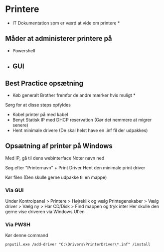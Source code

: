 
# Printere
* IT Dokumentation som er værd at vide om printere *

## Måder at administerer printere på
- Powershell
- GUI
	- 

## Best Practice opsætning
* Køb generalt Brother fremfor de andre mærker hvis muligt *

Sørg for at disse steps opfyldes
- Kobel printer på med kabel
- Benyt Statisk IP med DHCP reservation (Gør det nemmere at migrer senere)
- Hent minimale drivere (De skal helst have en .inf fil der udpakkes)


## Opsætning af printer på Windows

Med IP, gå til dens webinterface
Noter navn ned

Søg efter "Printernavn" + Print Driver
Hent den minimale print driver

Kør filen (Den skulle gerne udpakke til en mappe)

### Via GUI
Under Kontrolpanel > Printere > Højreklik og vælg Printegenskaber > Vælg driver > Vælg ny > Har CD/Disk > Find mappen og tryk inter
Her skulle den gerne vise driveren via Windows UI'en

### Via PWSH

Kør denne command 
```
pnputil.exe /add-driver "C:\Drivers\PrinterDriver\*.inf" /install
```
